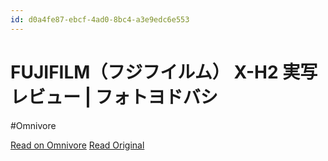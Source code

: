 ```yaml
---
id: d0a4fe87-ebcf-4ad0-8bc4-a3e9edc6e553
---
```


# FUJIFILM（フジフイルム） X-H2 実写レビュー | フォトヨドバシ
#Omnivore

[Read on Omnivore](https://omnivore.app/me/https-photo-yodobashi-com-fujifilm-camera-xh-2-191168d2a96)
[Read Original](https://photo.yodobashi.com/fujifilm/camera/xh2/)

